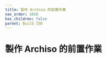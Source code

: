 ```yaml
---
title: 製作 Archiso 的前置作業
nav_order: 1010
has_children: false
parent: Build ISO
---
```



# 製作 Archiso 的前置作業
